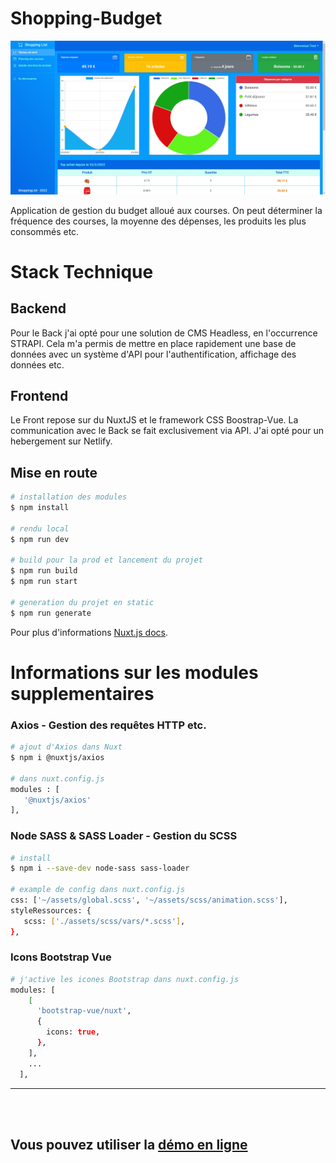 # Shopping-Budget

![Home Shopping-Budget](/static/img/screen/home.jpg)

Application de gestion du budget alloué aux courses.
On peut déterminer la fréquence des courses, la moyenne des dépenses, les produits les plus consommés etc.

# Stack Technique

## Backend

Pour le Back j'ai opté pour une solution de CMS Headless, en l'occurrence STRAPI.
Cela m'a permis de mettre en place rapidement une base de données avec un système d'API pour l'authentification, affichage des données etc.

## Frontend

Le Front repose sur du NuxtJS et le framework CSS Boostrap-Vue.
La communication avec le Back se fait exclusivement via API.
J'ai opté pour un hebergement sur Netlify.

## Mise en route

```bash
# installation des modules
$ npm install

# rendu local
$ npm run dev

# build pour la prod et lancement du projet
$ npm run build
$ npm run start

# generation du projet en static
$ npm run generate
```

Pour plus d'informations [Nuxt.js docs](https://nuxtjs.org).

# Informations sur les modules supplementaires

### Axios - Gestion des requêtes HTTP etc.

```bash
# ajout d'Axios dans Nuxt
$ npm i @nuxtjs/axios

# dans nuxt.config.js
modules : [
   '@nuxtjs/axios'
],
```

### Node SASS & SASS Loader - Gestion du SCSS

```bash
# install
$ npm i --save-dev node-sass sass-loader

# example de config dans nuxt.config.js
css: ['~/assets/global.scss', '~/assets/scss/animation.scss'],
styleRessources: {
   scss: ['./assets/scss/vars/*.scss'],
},
```

### Icons Bootstrap Vue

```bash
# j'active les icones Bootstrap dans nuxt.config.js
modules: [
    [
      'bootstrap-vue/nuxt',
      {
        icons: true,
      },
    ],
    ...
  ],
```

---

<br>
<br>

## Vous pouvez utiliser la [démo en ligne](https://shopping-budget.netlify.app/)

